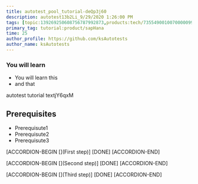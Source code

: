 ```yaml
---
title: autotest_pool_tutorial-deQp3j60
description: autotest13b2Li_9/29/2020 1:26:00 PM
tags: [topic:139269250608756787992873,products:tech/73554900100700000996,tutorial:experience/advanced]
primary_tag: tutorial:product/sapHana
time: 25
author_profile: https://github.com/ksAutotests
author_name: ksAutotests
---
```

### You will learn
- You will learn this
- and that

autotest tutorial textjY6qxM

## Prerequisites
- Prerequisute1
- Prerequisute2
- Prerequisute3

[ACCORDION-BEGIN [](First step)]
[DONE]
[ACCORDION-END]

[ACCORDION-BEGIN [](Second step)]
[DONE]
[ACCORDION-END]

[ACCORDION-BEGIN [](Third step)]
[DONE]
[ACCORDION-END]

